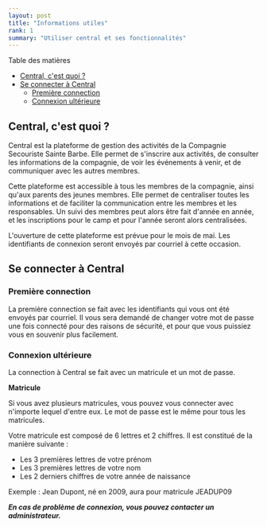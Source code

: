 ```yaml
---
layout: post
title: "Informations utiles"
rank: 1
summary: "Utiliser central et ses fonctionnalités" 
---
```


Table des matières
- [Central, c'est quoi ?](#central-cest-quoi-)
- [Se connecter à Central](#se-connecter-à-central)
  - [Première connection](#première-connection)
  - [Connexion ultérieure](#connexion-ultérieure)

## Central, c'est quoi ?

Central est la plateforme de gestion des activités de la Compagnie Secouriste Sainte Barbe. Elle permet de s'inscrire aux activités, de consulter les informations de la compagnie, de voir les événements à venir, et de communiquer avec les autres membres.

Cette plateforme est accessible à tous les membres de la compagnie, ainsi qu'aux parents des jeunes membres. Elle permet de centraliser toutes les informations et de faciliter la communication entre les membres et les responsables. Un suivi des membres peut alors être fait d'année en année, et les inscriptions pour le camp et pour l'année seront alors centralisées.

L'ouverture de cette plateforme est prévue pour le mois de mai. Les identifiants de connexion seront envoyés par courriel à cette occasion.

## Se connecter à Central

### Première connection

La première connection se fait avec les identifiants qui vous ont été envoyés par courriel. Il vous sera demandé de changer votre mot de passe une fois connecté pour des raisons de sécurité, et pour que vous puissiez vous en souvenir plus facilement.

### Connexion ultérieure

La connection à Central se fait avec un matricule et un mot de passe. 

**Matricule**

Si vous avez plusieurs matricules, vous pouvez vous connecter avec n'importe lequel d'entre eux. Le mot de passe est le même pour tous les matricules.

Votre matricule est composé de 6 lettres et 2 chiffres. Il est constitué de la manière suivante :

- Les 3 premières lettres de votre prénom
- Les 3 premières lettres de votre nom
- Les 2 derniers chiffres de votre année de naissance

Exemple : Jean Dupont, né en 2009, aura pour matricule JEADUP09

***<i class="uil uil-exclamation-octagon"></i> En cas de problème de connexion, vous pouvez contacter un administrateur.***